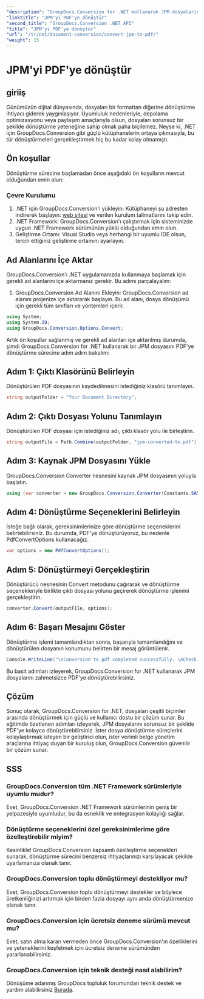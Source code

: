 ```yaml
---
"description": "GroupDocs.Conversion for .NET kullanarak JPM dosyalarını zahmetsizce PDF'ye dönüştürün. Dosya dönüştürme süreçlerinizi kolaylıkla hızlandırın."
"linktitle": "JPM'yi PDF'ye dönüştür"
"second_title": "GroupDocs.Conversion .NET API"
"title": "JPM'yi PDF'ye dönüştür"
"url": "/tr/net/document-conversion/convert-jpm-to-pdf/"
"weight": 15
---
```


# JPM'yi PDF'ye dönüştür

## giriiş
Günümüzün dijital dünyasında, dosyaları bir formattan diğerine dönüştürme ihtiyacı giderek yaygınlaşıyor. Uyumluluk nedenleriyle, depolama optimizasyonu veya paylaşım amaçlarıyla olsun, dosyaları sorunsuz bir şekilde dönüştürme yeteneğine sahip olmak paha biçilemez. Neyse ki, .NET için GroupDocs.Conversion gibi güçlü kütüphanelerin ortaya çıkmasıyla, bu tür dönüştürmeleri gerçekleştirmek hiç bu kadar kolay olmamıştı.
## Ön koşullar
Dönüştürme sürecine başlamadan önce aşağıdaki ön koşulların mevcut olduğundan emin olun:
### Çevre Kurulumu
1. .NET için GroupDocs.Conversion'ı yükleyin: Kütüphaneyi şu adresten indirerek başlayın: [web sitesi](https://releases.groupdocs.com/conversion/net/) ve verilen kurulum talimatlarını takip edin.
2. .NET Framework: GroupDocs.Conversion'ı çalıştırmak için sisteminizde uygun .NET Framework sürümünün yüklü olduğundan emin olun.
3. Geliştirme Ortamı: Visual Studio veya herhangi bir uyumlu IDE olsun, tercih ettiğiniz geliştirme ortamını ayarlayın.

## Ad Alanlarını İçe Aktar
GroupDocs.Conversion'ı .NET uygulamanızda kullanmaya başlamak için gerekli ad alanlarını içe aktarmanız gerekir. Bu adımı parçalayalım:

1. GroupDocs.Conversion Ad Alanını Ekleyin: GroupDocs.Conversion ad alanını projenize içe aktararak başlayın. Bu ad alanı, dosya dönüşümü için gerekli tüm sınıfları ve yöntemleri içerir.
```csharp
using System;
using System.IO;
using GroupDocs.Conversion.Options.Convert;
```

Artık ön koşullar sağlanmış ve gerekli ad alanları içe aktarılmış durumda, şimdi GroupDocs.Conversion for .NET kullanarak bir JPM dosyasını PDF'ye dönüştürme sürecine adım adım bakalım:

## Adım 1: Çıktı Klasörünü Belirleyin
Dönüştürülen PDF dosyasının kaydedilmesini istediğiniz klasörü tanımlayın.
```csharp
string outputFolder = "Your Document Directory";
```
## Adım 2: Çıktı Dosyası Yolunu Tanımlayın
Dönüştürülen PDF dosyası için istediğiniz adı, çıktı klasör yolu ile birleştirin.
```csharp
string outputFile = Path.Combine(outputFolder, "jpm-converted-to.pdf");
```
## Adım 3: Kaynak JPM Dosyasını Yükle
GroupDocs.Conversion Converter nesnesini kaynak JPM dosyasının yoluyla başlatın.
```csharp
using (var converter = new GroupDocs.Conversion.Converter(Constants.SAMPLE_JPM))
```
## Adım 4: Dönüştürme Seçeneklerini Belirleyin
İsteğe bağlı olarak, gereksinimlerinize göre dönüştürme seçeneklerini belirtebilirsiniz. Bu durumda, PDF'ye dönüştürüyoruz, bu nedenle PdfConvertOptions kullanacağız.
```csharp
var options = new PdfConvertOptions();
```
## Adım 5: Dönüştürmeyi Gerçekleştirin
Dönüştürücü nesnesinin Convert metodunu çağırarak ve dönüştürme seçenekleriyle birlikte çıktı dosyası yolunu geçirerek dönüştürme işlemini gerçekleştirin.
```csharp
converter.Convert(outputFile, options);
```
## Adım 6: Başarı Mesajını Göster
Dönüştürme işlemi tamamlandıktan sonra, başarıyla tamamlandığını ve dönüştürülen dosyanın konumunu belirten bir mesaj görüntülenir.
```csharp
Console.WriteLine("\nConversion to pdf completed successfully. \nCheck output in {0}", outputFolder);
```
Bu basit adımları izleyerek, GroupDocs.Conversion for .NET kullanarak JPM dosyalarını zahmetsizce PDF'ye dönüştürebilirsiniz.

## Çözüm
Sonuç olarak, GroupDocs.Conversion for .NET, dosyaları çeşitli biçimler arasında dönüştürmek için güçlü ve kullanıcı dostu bir çözüm sunar. Bu eğitimde özetlenen adımları izleyerek, JPM dosyalarını sorunsuz bir şekilde PDF'ye kolayca dönüştürebilirsiniz. İster dosya dönüştürme süreçlerini kolaylaştırmak isteyen bir geliştirici olun, ister verimli belge yönetim araçlarına ihtiyaç duyan bir kuruluş olun, GroupDocs.Conversion güvenilir bir çözüm sunar.
## SSS
### GroupDocs.Conversion tüm .NET Framework sürümleriyle uyumlu mudur?
Evet, GroupDocs.Conversion .NET Framework sürümlerinin geniş bir yelpazesiyle uyumludur, bu da esneklik ve entegrasyon kolaylığı sağlar.
### Dönüştürme seçeneklerini özel gereksinimlerime göre özelleştirebilir miyim?
Kesinlikle! GroupDocs.Conversion kapsamlı özelleştirme seçenekleri sunarak, dönüştürme sürecini benzersiz ihtiyaçlarınızı karşılayacak şekilde uyarlamanıza olanak tanır.
### GroupDocs.Conversion toplu dönüştürmeyi destekliyor mu?
Evet, GroupDocs.Conversion toplu dönüştürmeyi destekler ve böylece üretkenliğinizi artırmak için birden fazla dosyayı aynı anda dönüştürmenize olanak tanır.
### GroupDocs.Conversion için ücretsiz deneme sürümü mevcut mu?
Evet, satın alma kararı vermeden önce GroupDocs.Conversion'ın özelliklerini ve yeteneklerini keşfetmek için ücretsiz deneme sürümünden yararlanabilirsiniz.
### GroupDocs.Conversion için teknik desteği nasıl alabilirim?
Dönüşüme adanmış GroupDocs topluluk forumundan teknik destek ve yardım alabilirsiniz [Burada](https://forum.groupdocs.com/c/conversion/11).